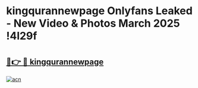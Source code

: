 # kingqurannewpage Onlyfans Leaked - New Video & Photos March 2025 !4l29f

# <h2><a href="https://x6h4bp.iuczelnia.edu.pl?title=kingqurannewpage&ref=4l29f">🔗👉 🔴 kingqurannewpage</a></h2>

[![acn](https://github.com/user-attachments/assets/0f9c940e-d8b0-45ae-aac7-cd30a18b3e1c)](https://x6h4bp.iuczelnia.edu.pl?title=kingqurannewpage&ref=4l29f)

